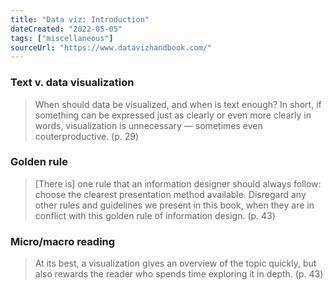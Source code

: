 ```yaml
---
title: "Data viz: Introduction"
dateCreated: "2022-05-05"
tags: ["miscellaneous"]
sourceUrl: "https://www.datavizhandbook.com/"
---
```


### Text v. data visualization

> When should data be visualized, and when is text enough? In short, if something can be expressed just as clearly or even more clearly in words, visualization is unnecessary — sometimes even couterproductive. (p. 29)

### Golden rule

> [There is] one rule that an information designer should always follow: choose the clearest presentation method available. Disregard any other rules and guidelines we present in this book, when they are in conflict with this golden rule of information design. (p. 43)

### Micro/macro reading

> At its best, a visualization gives an overview of the topic quickly, but also rewards the reader who spends time exploring it in depth. (p. 43)
